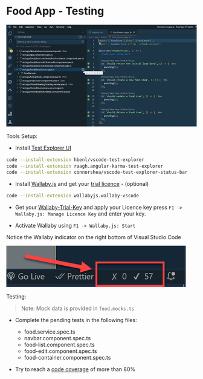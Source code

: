 # Food App - Testing

![test-explorer](_images/test-explorer.jpg)

Tools Setup:

- Install [Test Explorer UI](https://marketplace.visualstudio.com/items?itemName=hbenl.vscode-test-explorer)

```bash
code --install-extension hbenl/vscode-test-explorer
code --install-extension raagh.angular-karma-test-explorer
code --install-extension connorshea/vscode-test-explorer-status-bar
```

- Install [Wallaby.js](https://marketplace.visualstudio.com/items?itemName=WallabyJs.wallaby-vscode) and get your [trial licence](https://wallabyjs.com/download/) - (optional) 

```bash
code --install-extension wallabyjs.wallaby-vscode
```

- Get your [Wallaby-Trial-Key](https://wallabyjs.com/download/) and apply your Licence key press `F1 -> Wallaby.js: Manage Licence Key` and enter your key.

- Activate Wallaby using `F1 -> Wallaby.js: Start`

Notice the Wallaby indicator on the right bottom of Visual Studio Code

![wallaby](_images/wallaby.png)

Testing:

> Note: Mock data is provided in `food.mocks.ts`

- Complete the pending tests in the following files:

    - food.service.spec.ts
    - navbar.component.spec.ts
    - food-list.component.spec.ts
    - food-edit.component.spec.ts
    - food-container.component.spec.ts

- Try to reach a [code coverage](https://angular.io/guide/testing-code-coverage) of more than 80%